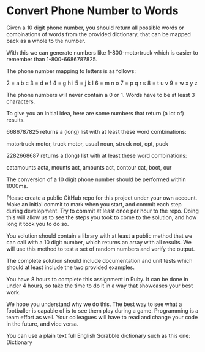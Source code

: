 # Convert Phone Number to Words

Given a 10 digit phone number, you should return all possible words or combinations of words from the provided dictionary, that can be mapped back as a whole to the number.

With this we can generate numbers like 1-800-motortruck which is easier to remember than 1-800-6686787825.

The phone number mapping to letters is as follows:

2 = a b c
3 = d e f
4 = g h i
5 = j k l
6 = m n o
7 = p q r s
8 = t u v
9 = w x y z

The phone numbers will never contain a 0 or 1. Words have to be at least 3 characters.

To give you an initial idea, here are some numbers that return (a lot of) results.

6686787825 returns a (long) list with at least these word combinations:

motortruck
motor, truck
motor, usual
noun, struck
not, opt, puck

2282668687 returns a (long) list with at least these word combinations:

catamounts
acta, mounts
act, amounts
act, contour
cat, boot, our

The conversion of a 10 digit phone number should be performed within 1000ms.

Please create a public GitHub repo for this project under your own account. Make an initial commit to mark when you start, and commit each step during development. Try to commit at least once per hour to the repo. Doing this will allow us to see the steps you took to come to the solution, and how long it took you to do so.

You solution should contain a library with at least a public method that we can call with a 10 digit number, which returns an array with all results. We will use this method to test a set of random numbers and verify the output.

The complete solution should include documentation and unit tests which should at least include the two provided examples.

You have 8 hours to complete this assignment in Ruby. It can be done in under 4 hours, so take the time to do it in a way that showcases your best work.

We hope you understand why we do this. The best way to see what a footballer is capable of is to see them play during a game. Programming is a team effort as well. Your colleagues will have to read and change your code in the future, and vice versa.

You can use a plain text full English Scrabble dictionary such as this one: Dictionary

